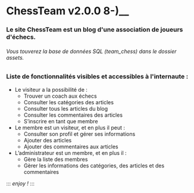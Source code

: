 # ChessTeam v2.0.0 8-)__

### Le site ChessTeam est un blog d'une association de joueurs d'échecs. 

###### Vous touverez la base de données SQL (team_chess) dans le dossier assets.

### **Liste de fonctionnalités visibles et accessibles à l'internaute :**
   - Le visiteur a la possibilité de :
      * Trouver un coach aux échecs
      * Consulter les catégories des articles
      * Consulter tous les articles du blog
      * Consulter les commentaires des articles 
      * S’inscrire en tant que membre
   - Le membre est un visiteur, et en plus il peut :
      * Consulter son profil et gérer ses informations
      * Ajouter des articles
      * Ajouter des commentaires aux articles
   - L’administrateur est un membre, et en plus il :
      * Gère la liste des membres
      * Gèrer les informations des catégories, des articles et des commentaires

:::
*enjoy !*
:::

   


